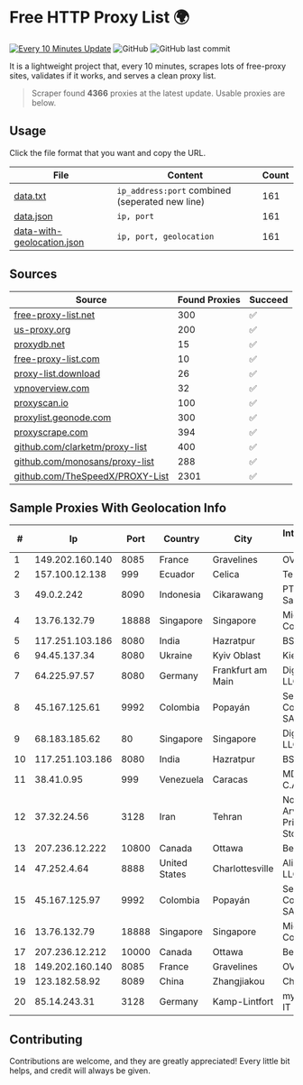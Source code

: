 
# Free HTTP Proxy List 🌍

[![Every 10 Minutes Update](https://github.com/mertguvencli/http-proxy-list/actions/workflows/main.yml/badge.svg?branch=main)](https://github.com/mertguvencli/http-proxy-list/actions/workflows/main.yml)
![GitHub](https://img.shields.io/github/license/mertguvencli/http-proxy-list)
![GitHub last commit](https://img.shields.io/github/last-commit/mertguvencli/http-proxy-list)

It is a lightweight project that, every 10 minutes, scrapes lots of free-proxy sites, validates if it works, and serves a clean proxy list.


> Scraper found **4366** proxies at the latest update. Usable proxies are below.

## Usage

Click the file format that you want and copy the URL.


|File|Content|Count|
|----|-------|-----|
|[data.txt](https://raw.githubusercontent.com/mertguvencli/http-proxy-list/main/proxy-list/data.txt)|`ip_address:port` combined (seperated new line)|161|
|[data.json](https://raw.githubusercontent.com/mertguvencli/http-proxy-list/main/proxy-list/data.json)|`ip, port`|161|
|[data-with-geolocation.json](https://raw.githubusercontent.com/mertguvencli/http-proxy-list/main/proxy-list/data-with-geolocation.json)|`ip, port, geolocation`|161|

## Sources

|Source|Found Proxies|Succeed|
|------|-------------|-------|
|[free-proxy-list.net](https://free-proxy-list.net)|300|✅|
|[us-proxy.org](https://www.us-proxy.org)|200|✅|
|[proxydb.net](http://proxydb.net)|15|✅|
|[free-proxy-list.com](https://free-proxy-list.com/?page=&port=&type%5B%5D=http&type%5B%5D=https&up_time=0&search=Search)|10|✅|
|[proxy-list.download](https://www.proxy-list.download/HTTP)|26|✅|
|[vpnoverview.com](https://vpnoverview.com/privacy/anonymous-browsing/free-proxy-servers)|32|✅|
|[proxyscan.io](https://www.proxyscan.io)|100|✅|
|[proxylist.geonode.com](https://proxylist.geonode.com/api/proxy-list?limit=300&page=1&sort_by=lastChecked&sort_type=desc&protocols=http,https)|300|✅|
|[proxyscrape.com](https://api.proxyscrape.com/v2/?request=displayproxies&protocol=http&timeout=10000&country=all&ssl=all&anonymity=all)|394|✅|
|[github.com/clarketm/proxy-list](https://raw.githubusercontent.com/clarketm/proxy-list/master/proxy-list-raw.txt)|400|✅|
|[github.com/monosans/proxy-list](https://raw.githubusercontent.com/monosans/proxy-list/main/proxies/http.txt)|288|✅|
|[github.com/TheSpeedX/PROXY-List](https://raw.githubusercontent.com/TheSpeedX/PROXY-List/master/http.txt)|2301|✅|


## Sample Proxies With Geolocation Info

|#|Ip|Port|Country|City|Internet Service Provider|
|-|--|----|-------|----|-------------------------|
|1|149.202.160.140|8085|France|Gravelines|OVH SAS|
|2|157.100.12.138|999|Ecuador|Celica|Telconet S.A|
|3|49.0.2.242|8090|Indonesia|Cikarawang|PT Usaha Adi Sanggoro|
|4|13.76.132.79|18888|Singapore|Singapore|Microsoft Corporation|
|5|117.251.103.186|8080|India|Hazratpur|BSNL Internet|
|6|94.45.137.34|8080|Ukraine|Kyiv Oblast|Kievline LLC|
|7|64.225.97.57|8080|Germany|Frankfurt am Main|DigitalOcean, LLC|
|8|45.167.125.61|9992|Colombia|Popayán|Sepcom Comunicaciones SAS|
|9|68.183.185.62|80|Singapore|Singapore|DigitalOcean, LLC|
|10|117.251.103.186|8080|India|Hazratpur|BSNL Internet|
|11|38.41.0.95|999|Venezuela|Caracas|MDS TELECOM C.A.|
|12|37.32.24.56|3128|Iran|Tehran|Noyan Abr Arvan Co. ( Private Joint Stock)|
|13|207.236.12.222|10800|Canada|Ottawa|Bell Canada|
|14|47.252.4.64|8888|United States|Charlottesville|Alibaba.com LLC|
|15|45.167.125.97|9992|Colombia|Popayán|Sepcom Comunicaciones SAS|
|16|13.76.132.79|18888|Singapore|Singapore|Microsoft Corporation|
|17|207.236.12.212|10000|Canada|Ottawa|Bell Canada|
|18|149.202.160.140|8085|France|Gravelines|OVH SAS|
|19|123.182.58.92|8089|China|Zhangjiakou|Chinanet|
|20|85.14.243.31|3128|Germany|Kamp-Lintfort|myLoc managed IT AG|



## Contributing

Contributions are welcome, and they are greatly appreciated! Every
little bit helps, and credit will always be given.

